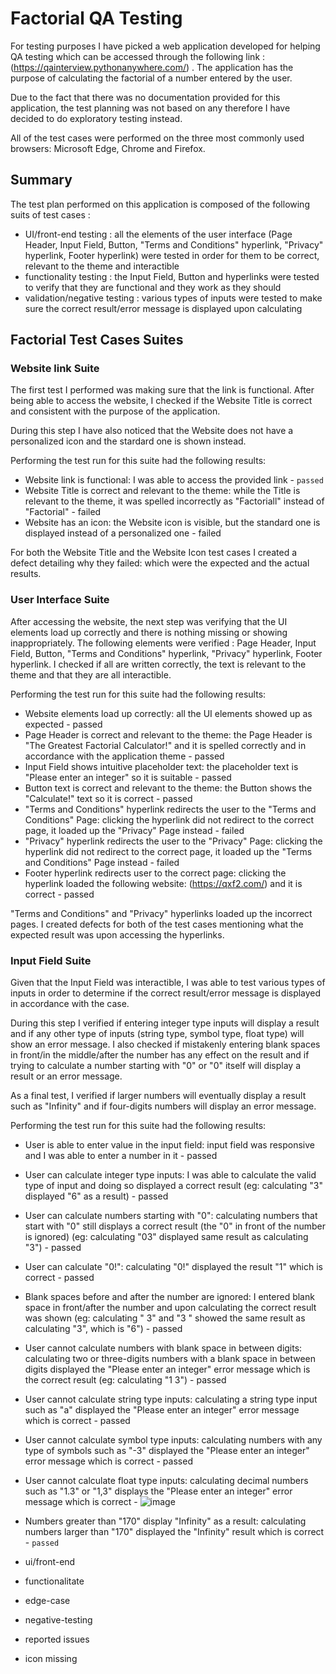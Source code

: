 # **Factorial QA Testing**

  For testing purposes I have picked a web application developed for helping QA testing which can be accessed through the following link : (https://qainterview.pythonanywhere.com/) . The application has the purpose of calculating the factorial of a number entered by the user.
  
  Due to the fact that there was no documentation provided for this application, the test planning was not based on any therefore I have decided to do exploratory testing instead.
  
  All of the test cases were performed on the three most commonly used browsers: Microsoft Edge, Chrome and Firefox.
  
  ## Summary
  
  The test plan performed on this application is composed of the following suits of test cases :
  - UI/front-end testing : all the elements of the user interface (Page Header, Input Field, Button, "Terms and Conditions" hyperlink, "Privacy" hyperlink, Footer hyperlink) were tested in order for them to be correct, relevant to the theme and interactible
  - functionality testing : the Input Field, Button and hyperlinks were tested to verify that they are functional and they work as they should
  - validation/negative testing : various types of inputs were tested to make sure the correct result/error message is displayed upon calculating

## Factorial Test Cases Suites

### Website link Suite
  
   The first test I performed was making sure that the link is functional. After being able to access the website, I checked if the Website Title is correct and consistent with the purpose of the application.
   
   During this step I have also noticed that the Website does not have a personalized icon and the stardard one is shown instead.
   
   Performing the test run for this suite had the following results: 
   
   - Website link is functional: I was able to access the provided link - `passed`
   - Website Title is correct and relevant to the theme: while the Title is relevant to the theme, it was spelled incorrectly as "Factoriall" instead of "Factorial" - failed
   - Website has an icon: the Website icon is visible, but the standard one is displayed instead of a personalized one - failed

For both the Website Title and the Website Icon test cases I created a defect detailing why they failed: which were the expected and the actual results.
   
   ### User Interface Suite
   
   After accessing the website, the next step was verifying that the UI elements load up correctly and there is nothing missing or showing inappropriately. The following elements were verified : Page Header, Input Field, Button, "Terms and Conditions" hyperlink, "Privacy" hyperlink, Footer hyperlink. I checked if all are written correctly, the text is relevant to the theme and that they are all interactible.
   
   Performing the test run for this suite had the following results:
   
   - Website elements load up correctly: all the UI elements showed up as expected - passed
   - Page Header is correct and relevant to the theme: the Page Header is "The Greatest Factorial Calculator!" and it is spelled correctly and in accordance with the application theme - passed
   - Input Field shows intuitive placeholder text: the placeholder text is "Please enter an integer" so it is suitable - passed
   - Button text is correct and relevant to the theme: the Button shows the "Calculate!" text so it is correct - passed
   - "Terms and Conditions" hyperlink redirects the user to the "Terms and Conditions" Page: clicking the hyperlink did not redirect to the correct page, it loaded up the "Privacy" Page instead - failed
   - "Privacy" hyperlink redirects the user to the "Privacy" Page: clicking the hyperlink did not redirect to the correct page, it loaded up the "Terms and Conditions" Page instead - failed
   - Footer hyperlink redirects user to the correct page: clicking the hyperlink loaded the following website: (https://qxf2.com/) and it is correct - passed

"Terms and Conditions" and "Privacy" hyperlinks loaded up the incorrect pages. I created defects for both of the test cases mentioning what the expected result was upon accessing the hyperlinks.

### Input Field Suite

Given that the Input Field was interactible, I was able to test various types of inputs in order to determine if the correct result/error message is displayed in accordance with the case.

During this step I verified if entering integer type inputs will display a result and if any other type of inputs (string type, symbol type, float type) will show an error message. I also checked if mistakenly entering blank spaces in front/in the middle/after the number has any effect on the result and if trying to calculate a number starting with "0" or "0" itself will display a result or an error message. 

As a final test, I verified if larger numbers will eventually display a result such as "Infinity" and if four-digits numbers will display an error message.

Performing the test run for this suite had the following results:

- User is able to enter value in the input field: input field was responsive and I was able to enter a number in it - passed
- User can calculate integer type inputs: I was able to calculate the valid type of input and doing so displayed a correct result (eg: calculating "3" displayed "6" as a result) - passed
- User can calculate numbers starting with "0": calculating numbers that start with "0" still displays a correct result (the "0" in front of the number is ignored) (eg: calculating "03" displayed same result as calculating "3") - passed
- User can calculate "0!": calculating "0!" displayed the result "1" which is correct - passed
- Blank spaces before and after the number are ignored: I entered blank space in front/after the number and upon calculating the correct result was shown (eg: calculating " 3" and "3 " showed the same result as calculating "3", which is "6") - passed
- User cannot calculate numbers with blank space in between digits: calculating two or three-digits numbers with a blank space in between digits displayed the "Please enter an integer" error message which is the correct result  (eg: calculating "1 3") - passed
- User cannot calculate string type inputs: calculating a string type input such as "a" displayed the "Please enter an integer" error message which is correct - passed
- User cannot calculate symbol type inputs: calculating numbers with any type of symbols such as "-3" displayed the "Please enter an integer" error message which is correct - passed
- User cannot calculate float type inputs: calculating decimal numbers such as "1.3" or "1,3" displays the "Please enter an integer" error message which is correct - ![image](https://user-images.githubusercontent.com/118375564/203832799-1a288eda-58d8-4a68-bafe-cfffef64bf77.png)

- Numbers greater than "170" display "Infinity" as a result: calculating numbers larger than "170" displayed the "Infinity" result which is correct - `passed`
   





- ui/front-end 
- functionalitate
- edge-case
- negative-testing


- reported issues
- icon missing
